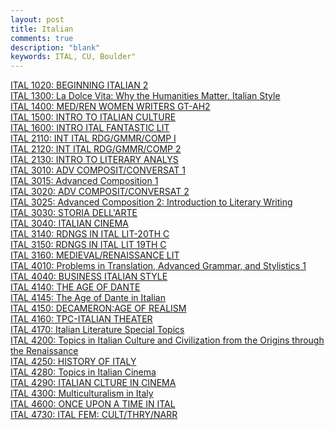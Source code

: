 ```yaml
---
layout: post
title: Italian
comments: true
description: "blank"
keywords: ITAL, CU, Boulder"
---
```

<body>
	<div><a href="../pages/ITAL-1020">ITAL 1020: BEGINNING ITALIAN 2</a></div>
	<div><a href="../pages/ITAL-1300">ITAL 1300: La Dolce Vita: Why the Humanities Matter, Italian Style</a></div>
	<div><a href="../pages/ITAL-1400">ITAL 1400: MED/REN WOMEN WRITERS GT-AH2</a></div>
	<div><a href="../pages/ITAL-1500">ITAL 1500: INTRO TO ITALIAN CULTURE</a></div>
	<div><a href="../pages/ITAL-1600">ITAL 1600: INTRO ITAL FANTASTIC LIT</a></div>
	<div><a href="../pages/ITAL-2110">ITAL 2110: INT ITAL RDG/GMMR/COMP I</a></div>
	<div><a href="../pages/ITAL-2120">ITAL 2120: INT ITAL RDG/GMMR/COMP 2</a></div>
	<div><a href="../pages/ITAL-2130">ITAL 2130: INTRO TO LITERARY ANALYS</a></div>
	<div><a href="../pages/ITAL-3010">ITAL 3010: ADV COMPOSIT/CONVERSAT 1</a></div>
	<div><a href="../pages/ITAL-3015">ITAL 3015: Advanced Composition 1</a></div>
	<div><a href="../pages/ITAL-3020">ITAL 3020: ADV COMPOSIT/CONVERSAT 2</a></div>
	<div><a href="../pages/ITAL-3025">ITAL 3025: Advanced Composition 2:  Introduction to Literary Writing</a></div>
	<div><a href="../pages/ITAL-3030">ITAL 3030: STORIA DELL'ARTE</a></div>
	<div><a href="../pages/ITAL-3040">ITAL 3040: ITALIAN CINEMA</a></div>
	<div><a href="../pages/ITAL-3140">ITAL 3140: RDNGS IN ITAL LIT-20TH C</a></div>
	<div><a href="../pages/ITAL-3150">ITAL 3150: RDNGS IN ITAL LIT 19TH C</a></div>
	<div><a href="../pages/ITAL-3160">ITAL 3160: MEDIEVAL/RENAISSANCE LIT</a></div>
	<div><a href="../pages/ITAL-4010">ITAL 4010: Problems in Translation, Advanced Grammar, and Stylistics 1</a></div>
	<div><a href="../pages/ITAL-4040">ITAL 4040: BUSINESS ITALIAN STYLE</a></div>
	<div><a href="../pages/ITAL-4140">ITAL 4140: THE AGE OF DANTE</a></div>
	<div><a href="../pages/ITAL-4145">ITAL 4145: The Age of Dante in Italian</a></div>
	<div><a href="../pages/ITAL-4150">ITAL 4150: DECAMERON:AGE OF REALISM</a></div>
	<div><a href="../pages/ITAL-4160">ITAL 4160: TPC-ITALIAN THEATER</a></div>
	<div><a href="../pages/ITAL-4170">ITAL 4170: Italian Literature Special Topics</a></div>
	<div><a href="../pages/ITAL-4200">ITAL 4200: Topics in Italian Culture and Civilization from the Origins through the Renaissance</a></div>
	<div><a href="../pages/ITAL-4250">ITAL 4250: HISTORY OF ITALY</a></div>
	<div><a href="../pages/ITAL-4280">ITAL 4280: Topics in Italian Cinema</a></div>
	<div><a href="../pages/ITAL-4290">ITAL 4290: ITALIAN CLTURE IN CINEMA</a></div>
	<div><a href="../pages/ITAL-4300">ITAL 4300: Multiculturalism in Italy</a></div>
	<div><a href="../pages/ITAL-4600">ITAL 4600: ONCE UPON A TIME IN ITAL</a></div>
	<div><a href="../pages/ITAL-4730">ITAL 4730: ITAL FEM: CULT/THRY/NARR</a></div>
</body>